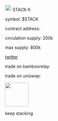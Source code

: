 <img src="https://srv-file12.gofile.io/download/iksPhb/PicsArt_08-06-09.12.19.png"
height="21"> STACK-fi       

symbol: $STACK

contract address: 

circulation supply: 200k

max supply: 800k


[twitter](https://www.twitter.com/stack_fi)


trade on bamboorelay:

trade on uniswap:


<img src="https://srv-file12.gofile.io/download/iksPhb/PicsArt_08-06-09.12.19.png"
height="78">

keep stacking 


 






